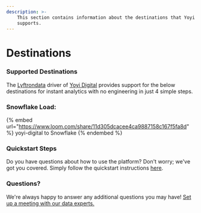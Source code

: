 ```yaml
---
description: >-
    This section contains information about the destinations that Yoyi Digital
    supports.
---
```


# Destinations

### Supported Destinations

The [Lyftrondata](https://www.lyftrondata.com/) driver of [Yoyi Digital](https://www.lyftrondata.com/integration/yoyi-digital/) provides support for the below destinations for instant analytics with no engineering in just 4 simple steps.

### Snowflake Load:

{% embed url="https://www.loom.com/share/11d305dcacee4ca9887158c167f5fa8d" %}
yoyi-digital to Snowflake
{% endembed %}

### Quickstart Steps

Do you have questions about how to use the platform? Don't worry; we've got you covered. Simply follow the quickstart instructions [here](../../../quickstart-steps.md).

### Questions? <a href="#questions" id="questions"></a>

We're always happy to answer any additional questions you may have! [Set up a meeting with our data experts.](https://www.lyftrondata.com/book-a-meeting/)
